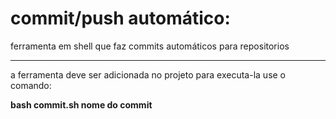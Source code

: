 # commit/push automático:
<p>ferramenta em shell que faz commits automáticos para repositorios  </p>
<hr>
<p>
a ferramenta deve ser adicionada no projeto para executa-la use o comando:

</p>
<p><b>bash commit.sh nome do commit </b></p>
